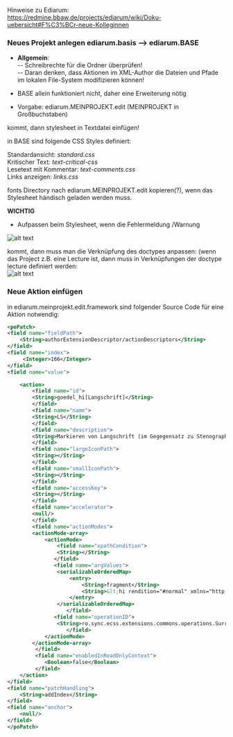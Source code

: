 Hinweise zu Ediarum:    
https://redmine.bbaw.de/projects/ediarum/wiki/Doku-uebersicht#F%C3%BCr-neue-Kolleginnen   

### Neues Projekt anlegen ediarum.basis --> ediarum.BASE    
- **Allgemein**:    
-- Schreibrechte für die Ordner überprüfen!       
-- Daran denken, dass Aktionen im XML-Author die Dateien und Pfade im lokalen File-System modifizieren können!     

- BASE allein funktioniert nicht, daher eine Erweiterung nötig    
- Vorgabe: ediarum.MEINPROJEKT.edit (MEINPROJEKT in Großbuchstaben)       

kommt, dann stylesheet in Textdatei einfügen!     

in BASE sind folgende CSS Styles definiert:   

Standardansicht:  *standard.css*          
Kritischer Text: *text-critical-css*      
Lesetext mit Kommentar:   *text-comments.css*     
Links anzeigen:    *links.css*              

fonts Directory nach ediarum.MEINPROJEKT.edit kopieren(?), wenn das Stylesheet händisch geladen werden muss.    

**WICHTIG**   
- Aufpassen beim Stylesheet, wenn die Fehlermeldung /Warnung        

![alt text](https://github.com/topoi/Telota/blob/master/Projekte/author_no_css.png)

kommt, dann muss man die Verknüpfung des doctypes anpassen: (wenn das Project z.B. eine Lecture ist, dann muss in Verknüpfungen der doctype lecture definiert werden:   
![alt text](https://github.com/topoi/Telota/blob/master/Projekte/Bildschirmfoto%20von%202020-01-03%2013-57-40.png)    

### Neue Aktion einfügen    
in ediarum.meinprojekt.edit.framework sind folgender Source Code für eine Aktion notwendig:    

```xml
<poPatch>
<field name="fieldPath">
    <String>authorExtensionDescriptor/actionDescriptors</String>
</field>
<field name="index">
     <Integer>166</Integer>
</field>
<field name="value">

	<action>
	    <field name="id">
		<String>goedel_hi[Langschrift]</String>
	    </field>
	    <field name="name">
		<String>LS</String>
	    </field>
	    <field name="description">
		<String>Markieren von Langschrift (im Gegegensatz zu Stenographie)</String>
	    </field>
	    <field name="largeIconPath">
		<String></String>
	    </field>
	    <field name="smallIconPath">
		<String></String>
	    </field>
	    <field name="accessKey">
		<String></String>
	    </field>
	    <field name="accelerator">
		<null/>
	    </field>
	    <field name="actionModes">
		<actionMode-array>
			<actionMode>
			    <field name="xpathCondition">
				<String></String>
			   </field>
			   <field name="argValues">
				<serializableOrderedMap>
					<entry>
						<String>fragment</String>
						<String>&lt;hi rendition="#normal" xmlns="http://www.tei-c.org/ns/1.0">&lt;/hi></String>
					</entry>
				</serializableOrderedMap>
		           </field>
			   <field name="operationID">
				<String>ro.sync.ecss.extensions.commons.operations.SurroundWithFragmentOperation</String>
		           </field>
			</actionMode>
		</actionMode-array>
	     </field>
	     <field name="enabledInReadOnlyContext">
			<Boolean>false</Boolean>
	     </field>
	</action>
</field>
<field name="patchHandling">
	<String>addIndex</String>
</field>
<field name="anchor">
	<null/>
</field>
</poPatch>



```
